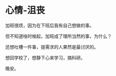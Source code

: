 # 心情-沮丧

加班很烦，因为在下班后我有自己想做的事。

但不知道啥时候起，加班成了理所当然的事，为什么？

还想吐槽一件事，提需求的人果然是最讨厌的。

想回学校了，想静下心来学习，搞科研。

晚安。